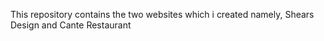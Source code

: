 This repository contains the two websites which i created namely, Shears Design and Cante Restaurant
